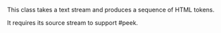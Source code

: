 This class takes a text stream and produces a sequence of HTML tokens.

It requires its source stream to support #peek.